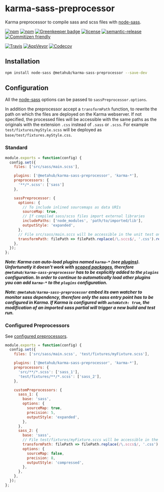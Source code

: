 # **karma-sass-preprocessor**

Karma preprocessor to compile sass and scss files with [node-sass](https://github.com/sass/node-sass).

[![npm](https://img.shields.io/npm/v/@metahub/karma-sass-preprocessor.svg)](https://www.npmjs.com/package/@metahub/karma-sass-preprocessor)
[![npm](https://img.shields.io/npm/dt/@metahub/karma-sass-preprocessor.svg)](https://www.npmjs.com/package/@metahub/karma-sass-preprocessor)
[![Greenkeeper badge](https://badges.greenkeeper.io/vanduynslagerp/karma-sass-preprocessor.svg)](https://greenkeeper.io/)
[![license](https://img.shields.io/github/license/vanduynslagerp/karma-sass-preprocessor.svg)](https://github.com/vanduynslagerp/karma-sass-preprocessor/blob/master/LICENSE)
[![semantic-release](https://img.shields.io/badge/%20%20%F0%9F%93%A6%F0%9F%9A%80-semantic--release-e10079.svg)](https://github.com/semantic-release/semantic-release)
[![Commitizen friendly](https://img.shields.io/badge/commitizen-friendly-brightgreen.svg)](http://commitizen.github.io/cz-cli/)

[![Travis](https://img.shields.io/travis/vanduynslagerp/karma-sass-preprocessor.svg)](https://travis-ci.org/vanduynslagerp/karma-sass-preprocessor)
[![AppVeyor](https://img.shields.io/appveyor/ci/vanduynslagerp/karma-sass-preprocessor.svg)](https://ci.appveyor.com/project/vanduynslagerp/karma-sass-preprocessor)
[![Codecov](https://img.shields.io/codecov/c/github/vanduynslagerp/karma-sass-preprocessor.svg)](https://codecov.io/gh/vanduynslagerp/karma-sass-preprocessor)

## Installation

```bash
npm install node-sass @metahub/karma-sass-preprocessor --save-dev
```

## Configuration

All the [node-sass](https://github.com/sass/node-sass) options can be passed to `sassPreprocessor.options`.

In addition the preprocessor accept a `transformPath` function, to rewrite the path on which the files are deployed on the Karma webserver. If not specified, the processed files will be accessible with the same paths as the originals with the extension `.css` instead of `.sass` or `.scss`. For example `test/fixtures/myStyle.scss` will be deployed as `base/test/fixtures.myStyle.css`.

### Standard

```js
module.exports = function(config) {
  config.set({
    files: ['src/sass/main.scss'],

    plugins: ['@metahub/karma-sass-preprocessor', 'karma-*'],
    preprocessors: {
      '**/*.scss': ['sass']
    },

    sassPreprocessor: {
      options: {
        // To include inlined sourcemaps as data URIs
        sourceMap: true,
        // If compiled sass/scss files import external libraries
        includePaths: ['node_modules', 'path/to/imported/lib'],
        outputStyle: 'expanded',
      },
      // File src/sass/main.sccs will be accessible in the unit test on path base/styles/main.css
      transformPath: filePath => filePath.replace(/\.sccs$/, '.css').replace('src/sass', 'styles')
    },
  });
};
```
**_Note: Karma can auto-load plugins named `karma-*` (see [plugins](http://karma-runner.github.io/1.0/config/plugins.html)). Unfortunatly it doesn't work with [scoped packages](https://docs.npmjs.com/misc/scope), therefore `@metahub/karma-sass-preprocessor` has to be explicitly added to the `plugins` configuration. In order to continue to automatically load other plugins you can add `karma-*` to the `plugins` configuration._**

**_Note: `@metahub/karma-sass-preprocessor` embed its own watcher to monitor sass dependency, therefore only the sass entry point has to be configured in Karma. If Karma is configured with `autoWatch: true`, the modification of an imported sass partial will trigger a new build and test run._**

### Configured Preprocessors
See [configured preprocessors](http://karma-runner.github.io/1.0/config/preprocessors.html).

```js
module.exports = function(config) {
  config.set({
    files: ['src/sass/main.scss', 'test/fixtures/myFixture.scss'],

    plugins: ['@metahub/karma-sass-preprocessor', 'karma-*'],
    preprocessors: {
      'src/**/*.scss': ['sass_1'],
      'test/fixtures/**/*.scss': ['sass_2'],
    },

    customPreprocessors: {
      sass_1: {
        base: 'sass',
        options: {
          sourceMap: true,
          precision: 5,
          outputStyle: 'expanded',
        },
      },
      sass_2: {
        base: 'sass',
        // File test/fixtures/myFixture.sccs will be accessible in the unit test on path base/2/myFixture.css
        transformPath: filePath => filePath.replace(/\.sccs$/, '.css').replace('test/fixtures', '2')
        options: {
          sourceMap: false,
          precision: 8,
          outputStyle: 'compressed',
        },
      },
    },
  });
};
```
